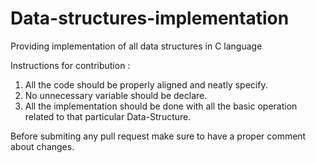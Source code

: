 # Data-structures-implementation
Providing implementation of all data structures in C language

Instructions for contribution : 
1) All the code should be properly aligned and neatly specify.
2) No unnecessary variable should be declare.
3) All the implementation should be done with all the basic operation related to that particular Data-Structure.

Before submiting any pull request make sure to have a proper comment about changes.
